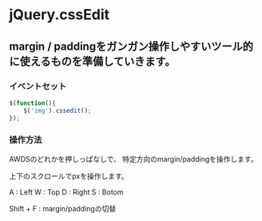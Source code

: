 # jQuery.cssEdit

## margin / paddingをガンガン操作しやすいツール的に使えるものを準備していきます。

### イベントセット
```javascript
$(function(){
    $('img').cssedit();
});
```

### 操作方法
AWDSのどれかを押しっぱなしで、
特定方向のmargin/paddingを操作します。

上下のスクロールでpxを操作します。

A : Left
W : Top
D : Right
S : Botom

Shift + F : margin/paddingの切替